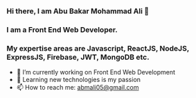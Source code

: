 ### Hi there, I am Abu Bakar Mohammad Ali 👋

### I am a Front End Web Developer.  
### My expertise areas are Javascript, ReactJS, NodeJS, ExpressJS, Firebase, JWT, MongoDB etc.

- 🔭 I’m currently working on Front End Web Development
- 🌱 Learning new technologies is my passion
- 📫 How to reach me: abmali05@gmail.com

<!--
**abmali05/abmali05** is a ✨ _special_ ✨ repository because its `README.md` (this file) appears on your GitHub profile.

Here are some ideas to get you started:

- 🔭 I’m currently working on ...
- 🌱 I’m currently learning ...
- 👯 I’m looking to collaborate on ...
- 🤔 I’m looking for help with ...
- 💬 Ask me about ...
- 📫 How to reach me: abmali05@gmail.com
- 😄 Pronouns: ...
- ⚡ Fun fact: ...
-->

